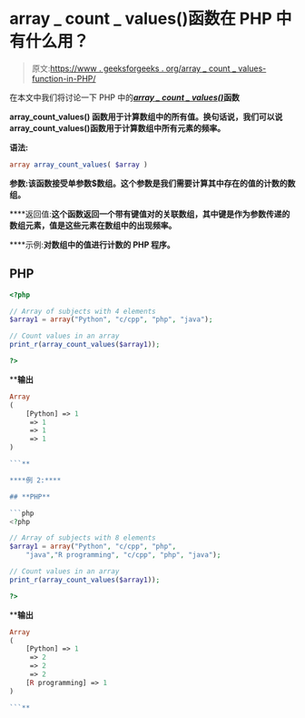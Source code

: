 # array _ count _ values()函数在 PHP 中有什么用？

> 原文:[https://www . geeksforgeeks . org/array _ count _ values-function-in-PHP/](https://www.geeksforgeeks.org/what-is-the-use-of-array_count_values-function-in-php/)

在本文中我们将讨论一下 PHP 中的[***<u>array _ count _ values()</u>***](https://www.geeksforgeeks.org/php-array_count_values-function/)**函数**

****array_count_values()** 函数用于计算数组中的所有值。换句话说，我们可以说 array_count_values()函数用于计算数组中所有元素的频率。**

****语法:****

```php
array array_count_values( $array )
```

****参数**:该函数接受单参数$数组。这个参数是我们需要计算其中存在的值的计数的数组。**

****返回值:**这个函数返回一个带有键值对的关联数组，其中键是作为参数传递的数组元素，值是这些元素在数组中的出现频率。**

****示例:**对数组中的值进行计数的 PHP 程序。**

## **PHP**

```php
<?php

// Array of subjects with 4 elements
$array1 = array("Python", "c/cpp", "php", "java");

// Count values in an array
print_r(array_count_values($array1));

?>
```

****输出**

```php
Array
(
    [Python] => 1
     => 1
     => 1
     => 1
)

```** 

****例 2:****

## **PHP**

```php
<?php

// Array of subjects with 8 elements
$array1 = array("Python", "c/cpp", "php", 
    "java","R programming", "c/cpp", "php", "java");

// Count values in an array
print_r(array_count_values($array1));

?>
```

****输出**

```php
Array
(
    [Python] => 1
     => 2
     => 2
     => 2
    [R programming] => 1
)

```**
